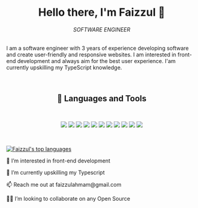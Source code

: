 <h1 align="center">Hello there, I'm Faizzul 👋</h1>
<h6 align="center">SOFTWARE ENGINEER</h6>

<p style="padding:0px;">
 I am a software engineer with 3 years of experience developing software and create user-friendly and responsive websites. I am interested in front-end development and  always aim for the best user experience. I'am currently upskilling my TypeScript knowledge.
</p>

<br/>

<h2 align="center">💼 Languages and Tools</h2>

<br>
<p align="center">
<img src="https://img.shields.io/badge/html5-%23E34F26.svg?style=for-the-badge&logo=html5&logoColor=white" />
<img src="https://img.shields.io/badge/css3-%231572B6.svg?style=for-the-badge&logo=css3&logoColor=white" />
<img src="https://img.shields.io/badge/SASS-hotpink.svg?style=for-the-badge&logo=SASS&logoColor=white" />
<img src="https://img.shields.io/badge/javascript-%2320232a.svg?style=for-the-badge&logo=javascript&logoColor=yellow" />
<img src="https://img.shields.io/badge/react-%2320232a.svg?style=for-the-badge&logo=react&logoColor=%2361DAFB" />
<img src="https://img.shields.io/badge/typescript-%23007ACC.svg?style=for-the-badge&logo=typescript&logoColor=white" />
<img src="https://img.shields.io/badge/C-%2300599C.svg?style=for-the-badge&logo=c&logoColor=white" />
<img src="https://img.shields.io/badge/vuejs-%2335495e.svg?style=for-the-badge&logo=vuedotjs&logoColor=%234FC08D" />
<img src="https://img.shields.io/badge/python-3670A0?style=for-the-badge&logo=python&logoColor=ffdd54" />
<img src="https://img.shields.io/badge/node.js-6DA55F?style=for-the-badge&logo=node.js&logoColor=white" />
<img src="https://img.shields.io/badge/git-%23F05033.svg?style=for-the-badge&logo=git&logoColor=white" />
</p>
<br>

[![Faizzul's top languages](https://github-readme-stats.vercel.app/api/top-langs/?username=Faizzul-ahmam&theme=blue-green)](https://github.com/Faizzul-ahmam/github-readme-stats)


<p> 👀 I’m interested in front-end development </p>
<p> 🌱 I’m currently upskilling my Typescript </p>
<p> 📫 Reach me out at faizzulahmam@gmail.com </p>
<p> 🙋‍♂️ I’m looking to collaborate on any Open Source </p>

